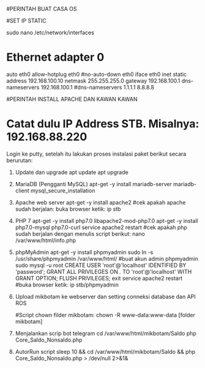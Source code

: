 #PERINTAH BUAT CASA OS

#SET IP STATIC


sudo nano /etc/network/interfaces

# Ethernet adapter 0
auto eth0
allow-hotplug eth0
#no-auto-down eth0
iface eth0 inet static
address 192.168.100.10
netmask 255.255.255.0
gateway 192.168.100.1
dns-nameservers 192.168.100.1
#dns-nameservers 1.1.1.1 8.8.8.8


#PERINTAH INSTALL APACHE DAN KAWAN KAWAN

# Catat dulu IP Address STB. Misalnya:  192.168.88.220
  Login ke putty, setelah itu lakukan proses instalasi paket 
  berikut secara berurutan:
 
1. Update dan upgrade
   apt update
   apt upgrade
 
2. MariaDB (Pengganti MySQL) 
   apt-get -y install mariadb-server mariadb-client
   mysql_secure_installation
 
3. Apache web server
   apt-get -y install apache2
   #cek apakah apache sudah berjalan: buka browser ketik: ip stb
 
4. PHP 7
   apt-get -y install php7.0 libapache2-mod-php7.0
   apt-get -y install php7.0-mysql php7.0-curl
   service apache2 restart
   #cek apakah php sudah berjalan dengan menulis script berikut:
   nano /var/www/html/info.php
   <?php
   phpinfo();
   #buka browser ketik: ip stb/info.php
 
5. phpMyAdmin
   apt-get -y install phpmyadmin
   sudo ln -s /usr/share/phpmyadmin /var/www/html/
   #buat akun admin phpmyadmin
   sudo mysql -u root
   CREATE USER 'root'@'localhost' IDENTIFIED BY 'password';
   GRANT ALL PRIVILEGES ON *.* TO 'root'@'localhost' WITH GRANT OPTION;
   FLUSH PRIVILEGES;
   exit
   service apache2 restart
   #buka browser ketik: ip stb/phpmyadmin
 
6. Upload mikbotam ke webserver dan setting conneksi database 
   dan API ROS
 
   #Script chown filder mikbotam:
   chown -R www-data:www-data [folder mikbotam]
 
7. Menjalankan scrip bot telegram
   cd /var/www/html/mikbotam/Saldo
   php Core_Saldo_Nonsaldo.php
 
8. AutorRun script
   sleep 10 && cd /var/www/html/mikbotam/Saldo && php Core_Saldo_Nonsaldo.php > /dev/null 2>&1&


